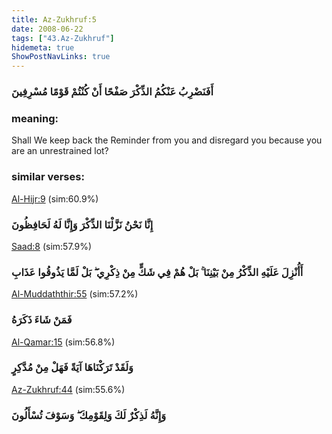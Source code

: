 ```yaml
---
title: Az-Zukhruf:5
date: 2008-06-22
tags: ["43.Az-Zukhruf"]
hidemeta: true 
ShowPostNavLinks: true 
---
```

### أَفَنَضْرِبُ عَنْكُمُ الذِّكْرَ صَفْحًا أَنْ كُنْتُمْ قَوْمًا مُسْرِفِينَ
### meaning: 
Shall We keep back the Reminder from you and disregard you because you are an unrestrained lot?
### similar verses: 

[Al-Hijr:9](/15/9) (sim:60.9%)

### إِنَّا نَحْنُ نَزَّلْنَا الذِّكْرَ وَإِنَّا لَهُ لَحَافِظُونَ

[Saad:8](/38/8) (sim:57.9%)

### أَأُنْزِلَ عَلَيْهِ الذِّكْرُ مِنْ بَيْنِنَا ۚ بَلْ هُمْ فِي شَكٍّ مِنْ ذِكْرِي ۖ بَلْ لَمَّا يَذُوقُوا عَذَابِ

[Al-Muddaththir:55](/74/55) (sim:57.2%)

### فَمَنْ شَاءَ ذَكَرَهُ

[Al-Qamar:15](/54/15) (sim:56.8%)

### وَلَقَدْ تَرَكْنَاهَا آيَةً فَهَلْ مِنْ مُدَّكِرٍ

[Az-Zukhruf:44](/43/44) (sim:55.6%)

### وَإِنَّهُ لَذِكْرٌ لَكَ وَلِقَوْمِكَ ۖ وَسَوْفَ تُسْأَلُونَ
